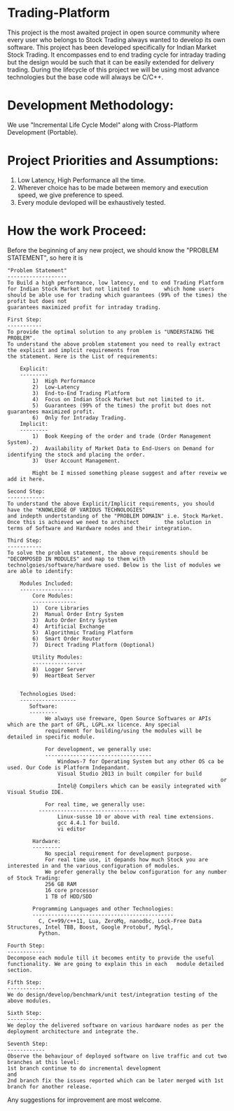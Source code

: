 Trading-Platform 
================  
This project is the most awaited project in open source community where every user who belongs to Stock Trading always wanted to develop its own software. This project has been developed specifically for Indian Market Stock Trading. It encompasses end to end trading cycle for intraday trading but the design would  be such that it can be easily extended for delivery trading. During the lifecycle of this project we will be using most advance technologies but the base code will always be C/C++.  


Development Methodology: 
======================== 
We use "Incremental Life Cycle Model" along with Cross-Platform Development (Portable).  


Project Priorities and Assumptions: 
=================================== 
1) Low Latency, High Performance all the time. 
2) Wherever choice has to be made between memory and execution speed, we give preference to speed. 
3) Every module devloped will be exhaustively tested.   


How the work Proceed: 
===================== 
Before the beginning of any new project, we should know the "PROBLEM STATEMENT", so here it is    

	"Problem Statement"   
	-------------------   
	To Build a high performance, low latency, end to end Trading Platform for Indian Stock Market but not limited to        which home users should be able use for trading which guarantees (99% of the times) the profit but does not 
	guarantees maximized profit for intraday trading.  
    
	First Step:   
	-----------   
	To provide the optimal solution to any problem is "UNDERSTAING THE PROBLEM".   
	To understand the above problem statement you need to really extract the explicit and implcit requirements from 
	the statement. Here is the List of requirements:  
	
		Explicit:         
		---------               
			1)  High Performance               
			2)  Low-Latency               
			3)  End-to-End Trading Platform               
			4)  Focus on Indian Stock Market but not limited to it.               
			5)  Guarantees (99% of the times) the profit but does not guarantees maximized profit.
			6)  Only for Intraday Trading.                        
		Implicit:         
		---------               
			1)  Book Keeping of the order and trade (Order Management System).               
			2)  Availability of Market Data to End-Users on Demand for identifying the stock and placing the order.
			3)  User Account Management.                              
	
			Might be I missed something please suggest and after reveiw we add it here.                  

	Second Step:   
	------------   
	To understand the above Explicit/Implicit requirements, you should have the "KNOWLEDGE OF VARIOUS TECHNOLOGIES" 
	and indepth undertstanding of the "PROBLEM DOMAIN" i.e. Stock Market. Once this is achieved we need to architect        the solution in terms of Software and Hardware nodes and their integration.      

	Third Step:   
	-----------   
	To solve the problem statement, the above requirements should be "DECOMPOSED IN MODULES" and map to them with 
	technolgoies/software/hardware used. Below is the list of modules we are able to identify:              

		Modules Included:       
		-----------------         
			Core Modules:         
			--------------       
			1)  Core Libraries       
			2)  Manual Order Entry System       
			3)  Auto Order Entry System       
			4)  Artificial Exchange       
			5)  Algorithmic Trading Platform       
			6)  Smart Order Router       
			7)  Direct Trading Platform (Ooptional)                
			
			Utility Modules:         
			----------------       
			8)  Logger Server       
			9)  HeartBeat Server    

             
		Technologies Used:       
		------------------
		   Software:        
		   ---------     
				We always use freeware, Open Source Softwares or APIs which are the part of GPL, LGPL.xx licence. Any special 
				requirement for building/using the modules will be detailed in specific module.                
		
				For development, we generally use: 
				----------------------------------        
					Windows-7 for Operating System but any other OS ca be used. Our Code is Platform Indepandant.  
					Visual Studio 2013 in built compiler for build                    
																		or 
					Intel@ Compilers which can be easily integrated with Visual Studio IDE.  
					
				For real time, we generally use:
			  --------------------------------        
					Linux-susse 10 or above with real time extensions.        
					gcc 4.4.1 for build.        
					vi editor                

			Hardware:        
			---------        
				No special requirement for development purpose.        
				For real time use, it depands how much Stock you are interested in and the various configuration of modules.         
				We prefer generally the below configuration for any number of Stock Trading:         
				256 GB RAM          
				16 core processor         
				1 TB of HDD/SDD                  

			Programming Languages and other Technologies:        
			---------------------------------------------        
			  C, C++99/c++11, Lua, ZeroMq, nanodbc, Lock-Free Data Structures, Intel TBB, Boost, Google Protobuf, MySql, 
			  Python.           

	Fourth Step:   
	------------   
	Decompose each module till it becomes entity to provide the useful functionality. We are going to explain this in each   module detailed section.      

	Fifth Step:   
	------------   
	We do design/develop/benchmark/unit test/integration testing of the above modules.      

	Sixth Step:   
	------------   
	We deploy the delivered software on various hardware nodes as per the deployment architecture and integrate the.      

	Seventh Step:   
	------------   
	Observe the behaviour of deployed software on live traffic and cut two branches at this level: 
	1st branch continue to do incremental development 
	and 
	2nd branch fix the issues reported which can be later merged with 1st branch for another release.      


Any suggestions for improvement are most welcome.   
